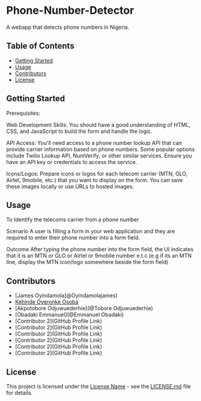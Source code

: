 # Phone-Number-Detector
A webapp that detects phone numbers in Nigeria.

## Table of Contents
- [Getting Started](#getting-started)
- [Usage](#usage)
- [Contributors](#contributors)
- [License](#license)

## Getting Started

Prerequisites:

Web Development Skills: You should have a good understanding of HTML, CSS, and JavaScript to build the form and handle the logic.

API Access: You'll need access to a phone number lookup API that can provide carrier information based on phone numbers. Some popular options include Twilio Lookup API, NumVerify, or other similar services. Ensure you have an API key or credentials to access the service.

Icons/Logos: Prepare icons or logos for each telecom carrier (MTN, GLO, Airtel, 9mobile, etc.) that you want to display on the form. You can save these images locally or use URLs to hosted images.

## Usage

To Identify the telecoms carrier from a phone number


Scenario
A user is filling a form in your web application and they are required to enter
their phone number into a form field.

Outcome
After typing the phone number into the form field, the UI indicates that it is an
MTN or GLO or Airtel or 9mobile number e.t.c (e.g if its an MTN line, display the
MTN icon/logo somewhere beside the form field)

## Contributors

- [James Oyindamola]@Oyindamolajames)
- [Kehinde Oyeronke Osoba](@Kenmillionaire)
- [Akpotobore Odjuwuederhie](@Tobore Odjuwuederhie)
- [Obadaki Emmanuel](@Emmanuel Obadaki)
- [Contributor 2](GitHub Profile Link)
- [Contributor 2](GitHub Profile Link)
- [Contributor 2](GitHub Profile Link)
- [Contributor 2](GitHub Profile Link)
- [Contributor 2](GitHub Profile Link)
- [Contributor 2](GitHub Profile Link)

## License

This project is licensed under the [License Name](LICENSE.md) - see the [LICENSE.md](LICENSE.md) file for details.
